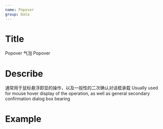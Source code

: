 ```yaml
---
name: Popover
group: Data
---
```


# Title

Popover 气泡
Popover

# Describe

通常用于鼠标悬浮即显的操作，以及一般性的二次确认对话框承载
Usually used for mouse hover display of the operation, as well as general secondary confirmation dialog box bearing

# Example
